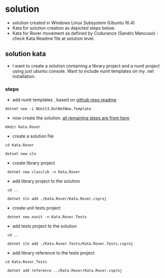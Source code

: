 # solution
- solution created in Windows Linux Subsystem (Ubuntu 16.4)
- Kata for solution creation as depicted steps below.
- Kata for Rover movement as defined by Codurance (Sandro Mancuso) - check Kata Readme file at solution level.

## solution kata
- I want to create a solution containing a library project and a nunit project using just ubuntu console. Want to include nunit templates on my .net installation.

### steps
- add nunit templates , based on [github repo readme](https://github.com/nunit/dotnet-new-nunit)

``` dotnet new -i NUnit3.DotNetNew.Template ```

- now create the solution: [all remaining steps are from here](https://docs.microsoft.com/en-gb/dotnet/core/testing/unit-testing-with-dotnet-test#creating-the-source-project)

``` mkdir Kata.Rover ```

- create a solution file

``` cd Kata.Rover ```

``` dotnet new sln ```

- create library project

``` dotnet new classlib -n Kata.Rover```

- add library project to the solution

``` cd ..```

``` dotnet sln add ./Kata.Rover/Kata.Rover.csproj```

- create unit tests project

``` dotnet new nunit -n Kata.Rover.Tests```

- add tests project to the solution

``` cd ..```

``` dotnet sln add ./Kata.Rover.Tests/Kata.Rover.Tests.csproj```

- add library reference to the tests project

``` cd Kata.Rover.Tests ```

``` dotnet add reference ../Kata.Rover/Kata.Rover.csproj```
